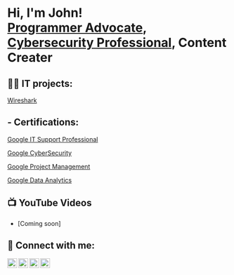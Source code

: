 <h1>Hi, I'm John! <br/><a href="https://github.com/John-Hernandez718">Programmer Advocate</a>, <br/><a href="https://www.linkedin.com/in/john-hernandez-539a331a9/">Cybersecurity Professional</a>, <a ">Content Creater</a></h1>

<h2>👨‍💻 IT projects:</h2>

  [Wireshark](https://github.com/John-Hernandez718/Wireshark)

<h2>- Certifications:</h2>


[Google IT Support Professional](https://www.credly.com/badges/0e1b1d01-35d9-45f6-b117-c9e0421735b7/linked_in_profile)

[Google CyberSecurity](https://www.credly.com/badges/29821bff-1311-4697-90a5-905d27503625/linked_in_profile)

[Google Project Management](https://www.credly.com/badges/f6e648d9-018f-483c-a54b-d00362fc3951/linked_in_profile)


[Google Data Analytics](https://www.credly.com/badges/5db17ba2-13b6-4a8a-bfa8-7c61c4e9c468/linked_in_profile)

<h2>📺 YouTube Videos</h2>

- [Coming soon]


<h2> 🤳 Connect with me:</h2>



[twitter]: https://twitter.com/John13Hernandez
[youtube]: https://www.youtube.com/c/joshmadakor
[instagram]: https://www.instagram.com/joshmadakor/
[linkedin]: https://linkedin.com/in/joshmadakor


[<img align="left" alt="John13Hernandez | YouTube" width="22px" src="https://cdn.jsdelivr.net/npm/simple-icons@v3/icons/youtube.svg" />][youtube]
[<img align="left" alt="JoshMadakor | Twitter" width="22px" src="https://cdn.jsdelivr.net/npm/simple-icons@v3/icons/twitter.svg" />][twitter]
[<img align="left" alt="JoshMadakor | LinkedIn" width="22px" src="https://cdn.jsdelivr.net/npm/simple-icons@v3/icons/linkedin.svg" />][linkedin]
[<img align="left" alt="JoshMadakor | Instagram" width="22px" src="https://cdn.jsdelivr.net/npm/simple-icons@v3/icons/instagram.svg" />][instagram]






